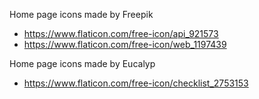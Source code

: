 Home page icons made by Freepik
- https://www.flaticon.com/free-icon/api_921573
- https://www.flaticon.com/free-icon/web_1197439

Home page icons made by Eucalyp
- https://www.flaticon.com/free-icon/checklist_2753153

